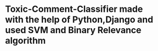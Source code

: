 # Toxic-Comment-Classifier made with the help of Python,Django and used SVM and Binary Relevance algorithm
